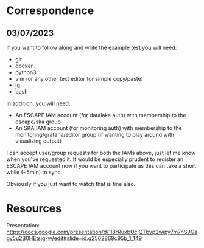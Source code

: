 # Correspondence

## 03/07/2023

If you want to follow along and write the example test you will need:
- git
- docker
- python3
- vim (or any other text editor for simple copy/paste)
- jq
- bash

In addition, you will need:

- An ESCAPE IAM account (for datalake auth) with membership to the escape/ska group
- An SKA IAM account (for monitoring auth) with membership to the monitoring/grafana/editor group (if wanting to play around with visualising output)

I can accept user/group requests for both the IAMs above, just let me know when you've requested it. It would be especially prudent to register an ESCAPE IAM account now if you want to participate as this can take a short while (~5min) to sync.

Obviously if you just want to watch that is fine also.

# Resources

Presentation: https://docs.google.com/presentation/d/1I8rRuxbUcjQTbvp2wipy7m7nS9Gagy5u2B0HEtsjg-w/edit#slide=id.g2562869c95b_1_149
